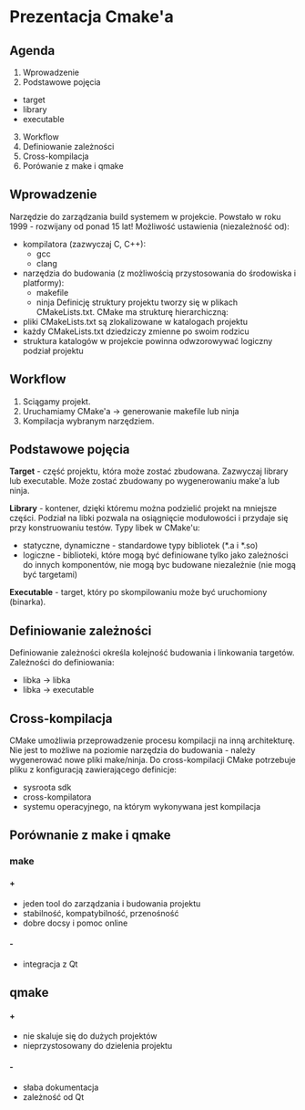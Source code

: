 # Prezentacja Cmake'a

## Agenda
1. Wprowadzenie
2. Podstawowe pojęcia
 - target
 - library
 - executable
3. Workflow
4. Definiowanie zależności
5. Cross-kompilacja
6. Porówanie z make i qmake

## Wprowadzenie
Narzędzie do zarządzania build systemem w projekcie.
Powstało w roku 1999 - rozwijany od ponad 15 lat!
Możliwość ustawienia (niezależność od):
- kompilatora (zazwyczaj C, C++):
  - gcc
  - clang
- narzędzia do budowania (z możliwością przystosowania do środowiska i platformy):
  - makefile
  - ninja
Definicję struktury projektu tworzy się w plikach CMakeLists.txt.
CMake ma strukturę hierarchiczną:
- pliki CMakeLists.txt są zlokalizowane w katalogach projektu
- każdy CMakeLists.txt dziedziczy zmienne po swoim rodzicu
- struktura katalogów w projekcie powinna odwzorowywać logiczny podział projektu

## Workflow
1. Sciągamy projekt.
2. Uruchamiamy CMake'a -> generowanie makefile lub ninja
3. Kompilacja wybranym narzędziem.

## Podstawowe pojęcia
**Target** - część projektu, która może zostać zbudowana. Zazwyczaj library lub executable.
Może zostać zbudowany po wygenerowaniu make'a lub ninja.

**Library** - kontener, dzięki któremu można podzielić projekt na mniejsze części.
Podział na libki pozwala na osiągnięcie modułowości i przydaje się przy konstruowaniu testów.
Typy libek w CMake'u:
- statyczne, dynamiczne - standardowe typy bibliotek (*.a i *.so)
- logiczne - biblioteki, które mogą być definiowane tylko jako zależności do innych komponentów,
nie mogą byc budowane niezależnie (nie mogą być targetami)

**Executable** - target, który po skompilowaniu może być uruchomiony (binarka).

## Definiowanie zależności
Definiowanie zależności określa kolejność budowania i linkowania targetów.
Zależności do definiowania:
- libka -> libka
- libka -> executable

## Cross-kompilacja
CMake umożliwia przeprowadzenie procesu kompilacji na inną architekturę.
Nie jest to możliwe na poziomie narzędzia do budowania - należy wygenerować nowe pliki make/ninja.
Do cross-kompilacji CMake potrzebuje pliku z konfiguracją zawierającego definicje:
- sysroota sdk
- cross-kompilatora
- systemu operacyjnego, na którym wykonywana jest kompilacja

## Porównanie z make i qmake

### make
#### +
- jeden tool do zarządzania i budowania projektu
- stabilność, kompatybilność, przenośność
- dobre docsy i pomoc online
#### -
- integracja z Qt

## qmake
#### +
- nie skaluje się do dużych projektów
- nieprzystosowany do dzielenia projektu
#### -
- słaba dokumentacja
- zależność od Qt

